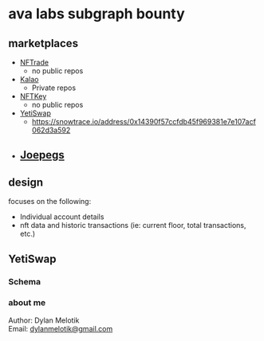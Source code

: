 # ava labs subgraph bounty

## marketplaces

- [NFTrade](https://nftrade.com/marketplace)
  - no public repos
- [Kalao](https://marketplace.kalao.io/)
  - Private repos
- [NFTKey](https://nftkey.app/avax)
  - no public repos
- [YetiSwap](https://www.yetiswap.app/)
  - https://snowtrace.io/address/0x14390f57ccfdb45f969381e7e107acf062d3a592
- [Joepegs](https://joepegs.com/home)
  - 

## design

focuses on the following:

- Individual account details
- nft data and historic transactions (ie: current floor, total transactions, etc.)

## YetiSwap

### Schema



### about me

Author: Dylan Melotik  
Email: dylanmelotik@gmail.com
